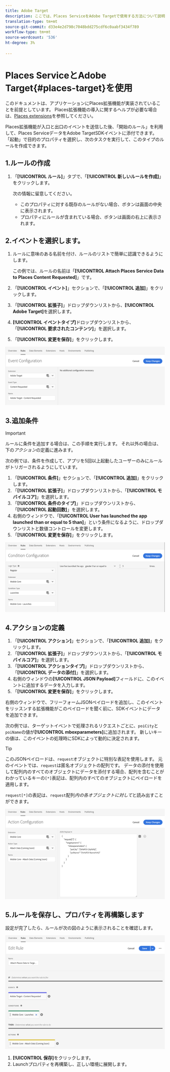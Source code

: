 ```yaml
---
title: Adobe Target
description: ここでは、Places ServiceをAdobe Targetで使用する方法について説明します。
translation-type: tm+mt
source-git-commit: d33e4e2d798c7048bdd275cdf6c0aabf3434f789
workflow-type: tm+mt
source-wordcount: '536'
ht-degree: 3%

---
```



# Places ServiceとAdobe Target{#places-target}を使用

このドキュメントは、アプリケーションにPlaces拡張機能が実装されていることを前提としています。 Places拡張機能の導入に関するヘルプが必要な場合は、[Places extensions](/help/places-ext-aep-sdks/places-extension/places-extension.md)を参照してください。

Places拡張機能が入口と出口のイベントを送信した後、「開始のルール」を利用して、Places ServiceデータをAdobe TargetSDKイベントに添付できます。 「起動」で目的のプロパティを選択し、次のタスクを実行して、このタイプのルールを作成できます。

## 1.ルールの作成

1. 「**[!UICONTROL ルール]**」タブで、「**[!UICONTROL 新しいルールを作成]**」をクリックします。

   次の情報に留意してください。

   * このプロパティに対する既存のルールがない場合、ボタンは画面の中央に表示されます。
   * プロパティにルールが含まれている場合、ボタンは画面の右上に表示されます。

## 2.イベントを選択します。

1. ルールに意味のある名前を付け、ルールのリストで簡単に認識できるようにします。

   この例では、ルールの名前は「**[!UICONTROL Attach Places Service Data to Places Content Requested]**」です。

1. 「**[!UICONTROL イベント]**」セクションで、「**[!UICONTROL 追加]**」をクリックします。
1. 「**[!UICONTROL 拡張子]**」ドロップダウンリストから、**[!UICONTROL Adobe Target]**&#x200B;を選択します。
1. **[!UICONTROL イベントタイプ]**&#x200B;ドロップダウンリストから、「**[!UICONTROL 要求されたコンテンツ]**」を選択します。
1. 「**[!UICONTROL 変更を保存]**」をクリックします。

![イベントの追加](/help/assets/ad-setEvent_target.png)

## 3.追加条件

>[!IMPORTANT]
>
>ルールに条件を追加する場合は、この手順を実行します。 それ以外の場合は、下の&#x200B;*アクション*&#x200B;の定義に進みます。

次の例では、条件を作成して、アプリを5回以上起動したユーザーのみにルールがトリガーされるようにしています。

1. 「**[!UICONTROL 条件]**」セクションで、「**[!UICONTROL 追加]**」をクリックします。
1. 「**[!UICONTROL 拡張子]**」ドロップダウンリストから、「**[!UICONTROL モバイルコア]**」を選択します。
1. 「**[!UICONTROL 条件のタイプ]**」ドロップダウンリストから、「**[!UICONTROL 起動回数]**」を選択します。
1. 右側のウィンドウで、「**[!UICONTROL User has launched the app launched than or equal to 5 than]**」という条件になるように、ドロップダウンリストと数値コントロールを変更します。
1. 「**[!UICONTROL 変更を保存]**」をクリックします。

![条件を追加する](/help/assets/ad-setCondition_target.png)

## 4.アクションの定義

1. 「**[!UICONTROL アクション]**」セクションで、「**[!UICONTROL 追加]**」をクリックします。
1. 「**[!UICONTROL 拡張子]**」ドロップダウンリストから、「**[!UICONTROL モバイルコア]**」を選択します。
1. 「**[!UICONTROL アクションタイプ]**」ドロップダウンリストから、「**[!UICONTROL データの添付]**」を選択します。
1. 右側のウィンドウの&#x200B;**[!UICONTROL JSON Payload]**&#x200B;フィールドに、このイベントに追加するデータを入力します。
1. 「**[!UICONTROL 変更を保存]**」をクリックします。

右側のウィンドウで、フリーフォームJSONペイロードを追加し、このイベントをリッスンする拡張機能がこのペイロードを聞く前に、SDKイベントにデータを追加できます。

次の例では、ターゲットイベントで処理されるリクエストごとに、`poiCity`と`poiName`の値が&#x200B;**[!UICONTROL mboxparameters]**&#x200B;に追加されます。 新しいキーの値は、このイベントの処理時にSDKによって動的に決定されます。

>[!TIP]
>
>このJSONペイロードは、`request`オブジェクトに特別な表記を使用します。 元のイベントでは、`request`は匿名オブジェクトの配列です。 データの添付を使用して配列内のすべてのオブジェクトにデータを添付する場合、配列を含むことがわかっているキーの`[*]`表記は、配列内のすべてのオブジェクトにペイロードを適用します。
>
>`request[*]`の表記は、`request`配列&#x200B;_内の各オブジェクトに対して_&#x200B;と読み出すことができます。

![動作を定義する](/help/assets/ad-setAction-target.png)

## 5.ルールを保存し、プロパティを再構築します

設定が完了したら、ルールが次の図のように表示されることを確認します。

![完了規則](/help/assets/ad-ruleComplete-target.png)

1. **[!UICONTROL 保存]**&#x200B;をクリックします。
1. Launchプロパティを再構築し、正しい環境に展開します。

